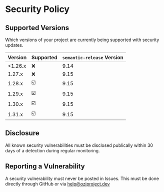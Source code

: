 # Security Policy

## Supported Versions

Which versions of your project are
currently being supported with security updates.

| Version | Supported          | ``semantic-release`` Version |
| ------- | ------------------ | -----------------------------|
| <1.26.x  | ❌                 | 9.14                         |
| 1.27.x  | ❌                 | 9.15                         |
| 1.28.x  | ☑️                 | 9.15                         |
| 1.29.x  | ☑️                 | 9.15                         |
| 1.30.x  | ☑️                 | 9.15                         |
| 1.31.x  | ☑️                 | 9.15                         |

## Disclosure

All known security vulnerabilities must be disclosed publically within 30 days of a detection during regular monitoring.

## Reporting a Vulnerability

A security vulnerability must never be posted in Issues.
This must be done directly through GitHub or via help@oziproject.dev


